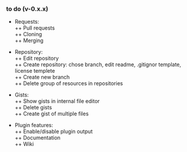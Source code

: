 ### to do (v-0.x.x)  
+ Requests:  
++ Pull requests  
++ Cloning  
++ Merging  

+ Repository:  
++ Edit repository  
++ Create repository: chose branch, edit readme, .gitignor template, license templete  
++ Create new branch  
++ Delete group of resources in repositories  

+ Gists:  
++ Show gists in internal file editor  
++ Delete gists  
++ Create gist of multiple files  

+ Plugin features:  
++ Enable/disable plugin output  
++ Documentation  
++ Wiki  
